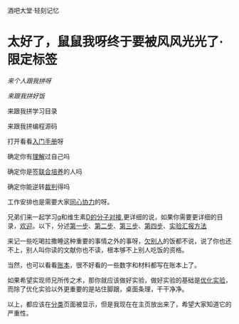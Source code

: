 酒吧大堂·轻刻记忆

# 太好了，鼠鼠我呀终于要被风风光光了·限定标签

*来个人跟我拼呀*

*来跟我拼好饭*

来跟我拼学习目录

来跟我拼编程源码

打开看看[入门手册](./f)呀

确定你有[理解](./e)过自己吗

确定你是签[联合培养](./y)的人吗

确定你能逆转[裁判](./d)得吗

工作安排也是需要大家[同心协力](./output)的呀。

兄弟们来一起学习[q](./qpcr)和维生素[D的分子对接](./New2),更详细的说，如果你需要更详细的目录，[欢迎](./qpcr#2)。以下，分述[第一步](./qpcr#3)、[第二步](./qpcr#4)、[第三步](./qpcr#5)、[第四步](./qpcr#6)、[实验汇报方法](./qpcr#7)

来记一些吃喝拉撒睡这种重要的事情之外的事呀，[欠别人](./book)的饭都不说，说了你也还不上，别人叫你读的文献你也不读，根本够不上别人吃饭的资格。

当然，也可以看看[账本](./exchange)，很不好看的一些数字和材料都写在账本上了。

如果希望实现师兄所传之术，那你就应该做好实验，做好实验的基础是[优化实验](./exp-exc)，而除了优化实验以外更重要的是站住脚跟，桌面条理，干干净净。

以上，都应该在[分类](./mu)页面被显示，但是我现在在主页放出来了，希望大家知道它的严重性。